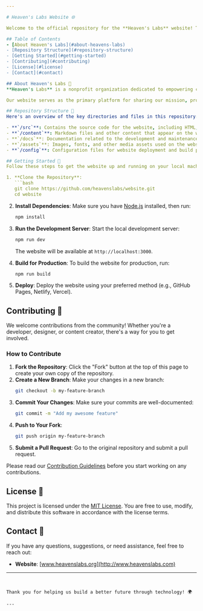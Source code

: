 ```yaml
---

# Heaven's Labs Website 🌐

Welcome to the official repository for the **Heaven's Labs** website! This repository contains the source code, content, and resources for the organization's website, which serves as the central hub for all information related to Heaven's Labs.

## Table of Contents
- [About Heaven's Labs](#about-heavens-labs)
- [Repository Structure](#repository-structure)
- [Getting Started](#getting-started)
- [Contributing](#contributing)
- [License](#license)
- [Contact](#contact)

## About Heaven's Labs 🌟
**Heaven's Labs** is a nonprofit organization dedicated to empowering communities through technology. We bring together students, job seekers, and professionals to collaborate on open-source projects, fostering growth, learning, and real-world experience in the field of computer science.

Our website serves as the primary platform for sharing our mission, projects, and opportunities to get involved.

## Repository Structure 📂
Here's an overview of the key directories and files in this repository:

- **`/src`**: Contains the source code for the website, including HTML, CSS, JavaScript, and other assets.
- **`/content`**: Markdown files and other content that appear on the website.
- **`/docs`**: Documentation related to the development and maintenance of the website.
- **`/assets`**: Images, fonts, and other media assets used on the website.
- **`/config`**: Configuration files for website deployment and build processes.

## Getting Started 🚀
Follow these steps to get the website up and running on your local machine:

1. **Clone the Repository**:
   ```bash
   git clone https://github.com/heavenslabs/website.git
   cd website
   ```

2. **Install Dependencies**:
   Make sure you have [Node.js](https://nodejs.org/) installed, then run:
   ```bash
   npm install
   ```

3. **Run the Development Server**:
   Start the local development server:
   ```bash
   npm run dev
   ```
   The website will be available at `http://localhost:3000`.

4. **Build for Production**:
   To build the website for production, run:
   ```bash
   npm run build
   ```

5. **Deploy**:
   Deploy the website using your preferred method (e.g., GitHub Pages, Netlify, Vercel).

## Contributing 🤝
We welcome contributions from the community! Whether you're a developer, designer, or content creator, there's a way for you to get involved.

### How to Contribute
1. **Fork the Repository**: Click the "Fork" button at the top of this page to create your own copy of the repository.
2. **Create a New Branch**: Make your changes in a new branch:
   ```bash
   git checkout -b my-feature-branch
   ```
3. **Commit Your Changes**: Make sure your commits are well-documented:
   ```bash
   git commit -m "Add my awesome feature"
   ```
4. **Push to Your Fork**:
   ```bash
   git push origin my-feature-branch
   ```
5. **Submit a Pull Request**: Go to the original repository and submit a pull request.

Please read our [Contribution Guidelines](link-to-contributing.md) before you start working on any contributions.

## License 📄
This project is licensed under the [MIT License](LICENSE). You are free to use, modify, and distribute this software in accordance with the license terms.

## Contact 📧
If you have any questions, suggestions, or need assistance, feel free to reach out:

- **Website**: [www.heavenslabs.org](http://www.heavenslabs.com)

---
```


Thank you for helping us build a better future through technology! 🌍

---
